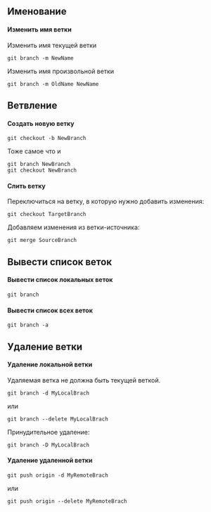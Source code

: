 
## Именование
#### Изменить имя ветки
Изменить имя текущей ветки

    git branch -m NewName
    
Изменить имя произвольной ветки

    git branch -m OldName NewName


## Ветвление
#### Создать новую ветку

    git checkout -b NewBranch
    
Тоже самое что и

    git branch NewBranch
    git checkout NewBranch

#### Слить ветку
Переключиться на ветку, в которую нужно добавить изменения:

    git checkout TargetBranch

Добавляем изменения из ветки-источника:

    git merge SourceBranch

## Вывести список веток
#### Вывести список локальных веток

    git branch

#### Вывести список всех веток

    git branch -a

## Удаление ветки
#### Удаление локальной ветки
Удаляемая ветка не должна быть текущей веткой.

    git branch -d MyLocalBrach

или

    git branch --delete MyLocalBrach

Принудительное удаление:

    git branch -D MyLocalBrach

#### Удаление удаленной ветки

    git push origin -d MyRemoteBrach

или

    git push origin --delete MyRemoteBrach

